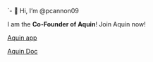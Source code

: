   `- 👋 Hi, I’m @pcannon09

I am the **Co-Founder of Aquin**!
Join Aquin now!

[Aquin app](https://app.aquin.app/)

[Aquin Doc](https://aquin.app/)

